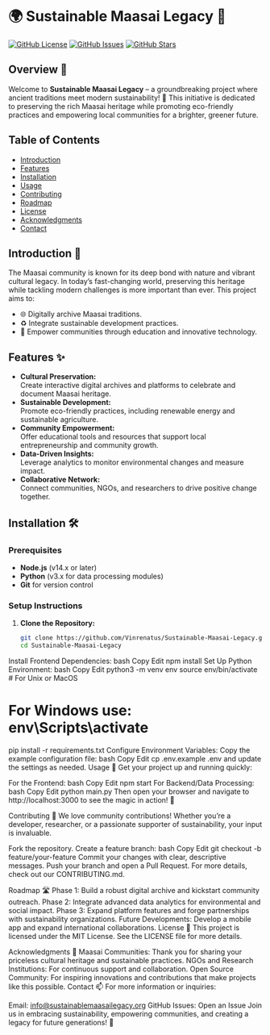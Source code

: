 # 🌍 Sustainable Maasai Legacy 🌿
[![GitHub License](https://img.shields.io/github/license/Vinrenatus/Sustainable-Maasai-Legacy.svg)](LICENSE)
[![GitHub Issues](https://img.shields.io/github/issues/Vinrenatus/Sustainable-Maasai-Legacy.svg)](https://github.com/Vinrenatus/Sustainable-Maasai-Legacy/issues)
[![GitHub Stars](https://img.shields.io/github/stars/Vinrenatus/Sustainable-Maasai-Legacy.svg)](https://github.com/Vinrenatus/Sustainable-Maasai-Legacy/stargazers)

## Overview 🚀
Welcome to **Sustainable Maasai Legacy** – a groundbreaking project where ancient traditions meet modern sustainability! 🌱 This initiative is dedicated to preserving the rich Maasai heritage while promoting eco-friendly practices and empowering local communities for a brighter, greener future.

## Table of Contents
- [Introduction](#introduction)
- [Features](#features)
- [Installation](#installation)
- [Usage](#usage)
- [Contributing](#contributing)
- [Roadmap](#roadmap)
- [License](#license)
- [Acknowledgments](#acknowledgments)
- [Contact](#contact)

## Introduction 🌟
The Maasai community is known for its deep bond with nature and vibrant cultural legacy. In today’s fast-changing world, preserving this heritage while tackling modern challenges is more important than ever. This project aims to:
- 🌐 Digitally archive Maasai traditions.
- ♻️ Integrate sustainable development practices.
- 🤝 Empower communities through education and innovative technology.

## Features ✨
- **Cultural Preservation:**  
  Create interactive digital archives and platforms to celebrate and document Maasai heritage.
- **Sustainable Development:**  
  Promote eco-friendly practices, including renewable energy and sustainable agriculture.
- **Community Empowerment:**  
  Offer educational tools and resources that support local entrepreneurship and community growth.
- **Data-Driven Insights:**  
  Leverage analytics to monitor environmental changes and measure impact.
- **Collaborative Network:**  
  Connect communities, NGOs, and researchers to drive positive change together.

## Installation 🛠️
### Prerequisites
- **Node.js** (v14.x or later)
- **Python** (v3.x for data processing modules)
- **Git** for version control

### Setup Instructions
1. **Clone the Repository:**
   ```bash
   git clone https://github.com/Vinrenatus/Sustainable-Maasai-Legacy.git
   cd Sustainable-Maasai-Legacy
Install Frontend Dependencies:
bash
Copy
Edit
npm install
Set Up Python Environment:
bash
Copy
Edit
python3 -m venv env
source env/bin/activate  # For Unix or MacOS
# For Windows use: env\Scripts\activate
pip install -r requirements.txt
Configure Environment Variables: Copy the example configuration file:
bash
Copy
Edit
cp .env.example .env
and update the settings as needed.
Usage 🚀
Get your project up and running quickly:

For the Frontend:
bash
Copy
Edit
npm start
For Backend/Data Processing:
bash
Copy
Edit
python main.py
Then open your browser and navigate to http://localhost:3000 to see the magic in action! 🎉

Contributing 🤝
We love community contributions! Whether you’re a developer, researcher, or a passionate supporter of sustainability, your input is invaluable.

Fork the repository.
Create a feature branch:
bash
Copy
Edit
git checkout -b feature/your-feature
Commit your changes with clear, descriptive messages.
Push your branch and open a Pull Request.
For more details, check out our CONTRIBUTING.md.

Roadmap 🛣️
Phase 1:
Build a robust digital archive and kickstart community outreach.
Phase 2:
Integrate advanced data analytics for environmental and social impact.
Phase 3:
Expand platform features and forge partnerships with sustainability organizations.
Future Developments:
Develop a mobile app and expand international collaborations.
License 📄
This project is licensed under the MIT License. See the LICENSE file for more details.

Acknowledgments 🙏
Maasai Communities:
Thank you for sharing your priceless cultural heritage and sustainable practices.
NGOs and Research Institutions:
For continuous support and collaboration.
Open Source Community:
For inspiring innovations and contributions that make projects like this possible.
Contact 📫
For more information or inquiries:

Email: info@sustainablemaasailegacy.org
GitHub Issues: Open an Issue
Join us in embracing sustainability, empowering communities, and creating a legacy for future generations! 🌟

